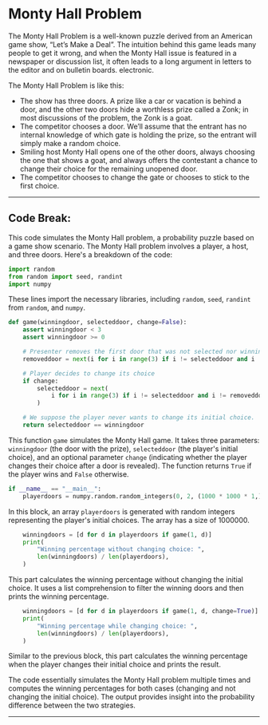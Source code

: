 # Monty Hall Problem

The Monty Hall Problem is a well-known puzzle derived from an American game show, “Let’s Make a Deal”.
The intuition behind this game leads many people to get it wrong, and when the Monty Hall issue is featured in a newspaper or discussion list, it often leads to a long argument in letters to the editor and on bulletin boards. electronic.

The Monty Hall Problem is like this:

- The show has three doors. A prize like a car or vacation is behind a door, and the other two doors hide a worthless prize called a Zonk; in most discussions of the problem, the Zonk is a goat.
- The competitor chooses a door. We’ll assume that the entrant has no internal knowledge of which gate is holding the prize, so the entrant will simply make a random choice.
- Smiling host Monty Hall opens one of the other doors, always choosing the one that shows a goat, and always offers the contestant a chance to change their choice for the remaining unopened door.
- The competitor chooses to change the gate or chooses to stick to the first choice.

-----

## Code Break:

This code simulates the Monty Hall problem, a probability puzzle based on a game show scenario. The Monty Hall problem involves a player, a host, and three doors. Here's a breakdown of the code:

```python
import random
from random import seed, randint
import numpy
```
These lines import the necessary libraries, including `random`, `seed`, `randint` from `random`, and `numpy`.

```python
def game(winningdoor, selecteddoor, change=False):
    assert winningdoor < 3
    assert winningdoor >= 0

    # Presenter removes the first door that was not selected nor winning
    removeddoor = next(i for i in range(3) if i != selecteddoor and i != winningdoor)

    # Player decides to change its choice
    if change:
        selecteddoor = next(
            i for i in range(3) if i != selecteddoor and i != removeddoor
        )

    # We suppose the player never wants to change its initial choice.
    return selecteddoor == winningdoor
```
This function `game` simulates the Monty Hall game. It takes three parameters: `winningdoor` (the door with the prize), `selecteddoor` (the player's initial choice), and an optional parameter `change` (indicating whether the player changes their choice after a door is revealed). The function returns `True` if the player wins and `False` otherwise.

```python
if __name__ == "__main__":
    playerdoors = numpy.random.random_integers(0, 2, (1000 * 1000 * 1,))
```
In this block, an array `playerdoors` is generated with random integers representing the player's initial choices. The array has a size of 1000000.

```python
    winningdoors = [d for d in playerdoors if game(1, d)]
    print(
        "Winning percentage without changing choice: ",
        len(winningdoors) / len(playerdoors),
    )
```
This part calculates the winning percentage without changing the initial choice. It uses a list comprehension to filter the winning doors and then prints the winning percentage.

```python
    winningdoors = [d for d in playerdoors if game(1, d, change=True)]
    print(
        "Winning percentage while changing choice: ",
        len(winningdoors) / len(playerdoors),
    )
```
Similar to the previous block, this part calculates the winning percentage when the player changes their initial choice and prints the result.

The code essentially simulates the Monty Hall problem multiple times and computes the winning percentages for both cases (changing and not changing the initial choice). The output provides insight into the probability difference between the two strategies.

-----